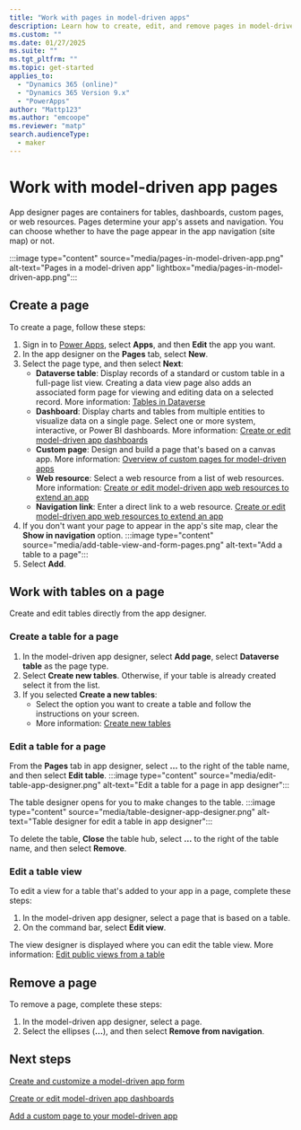 ```yaml
---
title: "Work with pages in model-driven apps"
description: Learn how to create, edit, and remove pages in model-driven apps.
ms.custom: ""
ms.date: 01/27/2025
ms.suite: ""
ms.tgt_pltfrm: ""
ms.topic: get-started
applies_to: 
  - "Dynamics 365 (online)"
  - "Dynamics 365 Version 9.x"
  - "PowerApps"
author: "Mattp123"
ms.author: "emcoope"
ms.reviewer: "matp"
search.audienceType: 
  - maker
---
```

# Work with model-driven app pages

App designer pages are containers for tables, dashboards, custom pages, or web resources. Pages determine your app's assets and navigation. You can choose whether to have the page appear in the app navigation (site map) or not.

:::image type="content" source="media/pages-in-model-driven-app.png" alt-text="Pages in a model-driven app" lightbox="media/pages-in-model-driven-app.png":::

## Create a page

To create a page, follow these steps:

1. Sign in to [Power Apps](https://make.powerapps.com/?utm_source=padocs&utm_medium=linkinadoc&utm_campaign=referralsfromdoc), select **Apps**, and then **Edit** the app you want.
1. In the app designer on the **Pages** tab, select **New**.
1. Select the page type, and then select **Next**:  
   - **Dataverse table**: Display records of a standard or custom table in a full-page list view. Creating a data view page also adds an associated form page for viewing and editing data on a selected record. More information: [Tables in Dataverse](../data-platform/entity-overview.md)
   - **Dashboard**: Display charts and tables from multiple entities to visualize data on a single page. Select one or more system, interactive, or Power BI dashboards. More information: [Create or edit model-driven app dashboards](create-edit-dashboards.md)
   - **Custom page**: Design and build a page that's based on a canvas app. More information: [Overview of custom pages for model-driven apps](model-app-page-overview.md)
   - **Web resource**: Select a web resource from a list of web resources. More information: [Create or edit model-driven app web resources to extend an app](create-edit-web-resources.md)
   - **Navigation link**: Enter a direct link to a web resource. [Create or edit model-driven app web resources to extend an app](create-edit-web-resources.md)
1. If you don't want your page to appear in the app's site map, clear the **Show in navigation** option.
  :::image type="content" source="media/add-table-view-and-form-pages.png" alt-text="Add a table to a page":::
1. Select **Add**.

## Work with tables on a page

Create and edit tables directly from the app designer.

### Create a table for a page

1. In the model-driven app designer, select **Add page**, select **Dataverse table** as the page type.
1. Select **Create new tables**. Otherwise, if your table is already created select it from the list.
1. If you selected **Create a new tables**: 
   - Select the option you want to create a table and follow the instructions on your screen.
   - More information: [Create new tables](../data-platform/create-edit-entities-portal.md#create-new-tables)

### Edit a table for a page

From the **Pages** tab in app designer, select **...** to the right of the table name, and then select **Edit table**.
:::image type="content" source="media/edit-table-app-designer.png" alt-text="Edit a table for a page in app designer":::

The table designer opens for you to make changes to the table.
:::image type="content" source="media/table-designer-app-designer.png" alt-text="Table designer for edit a table in app designer":::

To delete the table, **Close** the table hub, select **...** to the right of the table name, and then select **Remove**.

### Edit a table view

To edit a view for a table that's added to your app in a page, complete these steps:

1. In the model-driven app designer, select a page that is based on a table.
1. On the command bar, select **Edit view**.

The view designer is displayed where you can edit the table view. More information: [Edit public views from a table](create-or-edit-model-driven-app-view.md#edit-public-views-from-a-table)

## Remove a page

To remove a page, complete these steps:

1. In the model-driven app designer, select a page.
1. Select the ellipses (**...**), and then select **Remove from navigation**.

## Next steps

[Create and customize a model-driven app form](create-and-edit-a-model-driven-form.md)

[Create or edit model-driven app dashboards](create-edit-dashboards.md)

[Add a custom page to your model-driven app](add-page-to-model-app.md)
